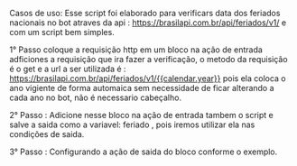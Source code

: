 Casos de uso: Esse script foi elaborado para verificars data dos feriados nacionais no bot atraves da api : https://brasilapi.com.br/api/feriados/v1/ e com um script bem simples.

1° Passo coloque a requisição http em um bloco na ação de entrada adficiones a requisição que ira fazer a verificação, o metodo da requisição é o get e a url a ser utilizada é : https://brasilapi.com.br/api/feriados/v1/{{calendar.year}} pois ela coloca o ano vigiente de forma automaica sem necessidade de ficar alterando a cada ano no bot, não é necessario cabeçalho.

2° Passo : Adicione nesse bloco na ação de entrada tambem o script e salve a saida como a variavel: feriado , pois iremos utilizar ela nas condições de saida.

3° Passo : Configurando a ação de saida do bloco conforme o exemplo.
